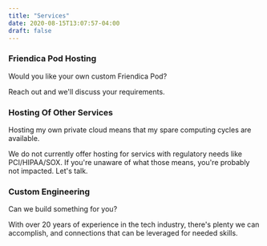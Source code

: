 ```yaml
---
title: "Services"
date: 2020-08-15T13:07:57-04:00
draft: false
---
```


### Friendica Pod Hosting

Would you like your own custom Friendica Pod?

Reach out and we'll discuss your requirements.


### Hosting Of Other Services

Hosting my own private cloud means that my spare computing cycles are available.

We do not currently offer hosting for servics with regulatory needs like PCI/HIPAA/SOX. If you're unaware of what those means, you're probably not impacted.  Let's talk.


### Custom Engineering

Can we build something for you?

With over 20 years of experience in the tech industry, there's plenty we can accomplish, and connections that can be leveraged for needed skills.

